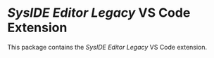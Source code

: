 # _SysIDE Editor Legacy_ VS Code Extension

This package contains the _SysIDE Editor Legacy_ VS Code extension.
